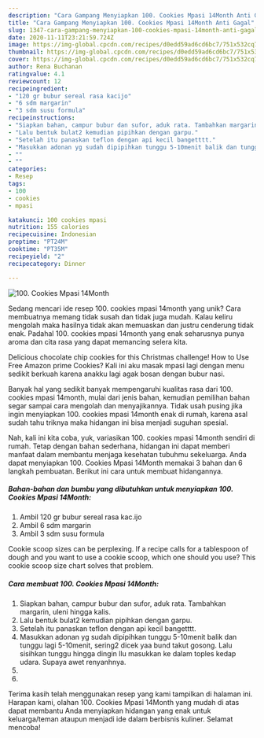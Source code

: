 ```yaml
---
description: "Cara Gampang Menyiapkan 100. Cookies Mpasi 14Month Anti Gagal"
title: "Cara Gampang Menyiapkan 100. Cookies Mpasi 14Month Anti Gagal"
slug: 1347-cara-gampang-menyiapkan-100-cookies-mpasi-14month-anti-gagal
date: 2020-11-11T23:21:59.724Z
image: https://img-global.cpcdn.com/recipes/d0edd59ad6cd6bc7/751x532cq70/100-cookies-mpasi-14month-foto-resep-utama.jpg
thumbnail: https://img-global.cpcdn.com/recipes/d0edd59ad6cd6bc7/751x532cq70/100-cookies-mpasi-14month-foto-resep-utama.jpg
cover: https://img-global.cpcdn.com/recipes/d0edd59ad6cd6bc7/751x532cq70/100-cookies-mpasi-14month-foto-resep-utama.jpg
author: Rena Buchanan
ratingvalue: 4.1
reviewcount: 12
recipeingredient:
- "120 gr bubur sereal rasa kacijo"
- "6 sdm margarin"
- "3 sdm susu formula"
recipeinstructions:
- "Siapkan bahan, campur bubur dan sufor, aduk rata. Tambahkan margarin, uleni hingga kalis."
- "Lalu bentuk bulat2 kemudian pipihkan dengan garpu."
- "Setelah itu panaskan teflon dengan api kecil bangetttt."
- "Masukkan adonan yg sudah dipipihkan tunggu 5-10menit balik dan tunggu lagi 5-10menit, sering2 dicek yaa bund takut gosong. Lalu sisihkan tunggu hingga dingin llu masukkan ke dalam toples kedap udara. Supaya awet renyanhnya."
- ""
- ""
categories:
- Resep
tags:
- 100
- cookies
- mpasi

katakunci: 100 cookies mpasi 
nutrition: 155 calories
recipecuisine: Indonesian
preptime: "PT24M"
cooktime: "PT35M"
recipeyield: "2"
recipecategory: Dinner

---
```



![100. Cookies Mpasi 14Month](https://img-global.cpcdn.com/recipes/d0edd59ad6cd6bc7/751x532cq70/100-cookies-mpasi-14month-foto-resep-utama.jpg)

Sedang mencari ide resep 100. cookies mpasi 14month yang unik? Cara membuatnya memang tidak susah dan tidak juga mudah. Kalau keliru mengolah maka hasilnya tidak akan memuaskan dan justru cenderung tidak enak. Padahal 100. cookies mpasi 14month yang enak seharusnya punya aroma dan cita rasa yang dapat memancing selera kita.

Delicious chocolate chip cookies for this Christmas challenge! How to Use Free Amazon prime Cookies? Kali ini aku masak mpasi lagi dengan menu sedikit berkuah karena anakku lagi agak bosan dengan bubur nasi.

Banyak hal yang sedikit banyak mempengaruhi kualitas rasa dari 100. cookies mpasi 14month, mulai dari jenis bahan, kemudian pemilihan bahan segar sampai cara mengolah dan menyajikannya. Tidak usah pusing jika ingin menyiapkan 100. cookies mpasi 14month enak di rumah, karena asal sudah tahu triknya maka hidangan ini bisa menjadi suguhan spesial.


Nah, kali ini kita coba, yuk, variasikan 100. cookies mpasi 14month sendiri di rumah. Tetap dengan bahan sederhana, hidangan ini dapat memberi manfaat dalam membantu menjaga kesehatan tubuhmu sekeluarga. Anda dapat menyiapkan 100. Cookies Mpasi 14Month memakai 3 bahan dan 6 langkah pembuatan. Berikut ini cara untuk membuat hidangannya.

<!--inarticleads1-->

##### Bahan-bahan dan bumbu yang dibutuhkan untuk menyiapkan 100. Cookies Mpasi 14Month:

1. Ambil 120 gr bubur sereal rasa kac.ijo
1. Ambil 6 sdm margarin
1. Ambil 3 sdm susu formula


Cookie scoop sizes can be perplexing. If a recipe calls for a tablespoon of dough and you want to use a cookie scoop, which one should you use? This cookie scoop size chart solves that problem. 

<!--inarticleads2-->

##### Cara membuat 100. Cookies Mpasi 14Month:

1. Siapkan bahan, campur bubur dan sufor, aduk rata. Tambahkan margarin, uleni hingga kalis.
1. Lalu bentuk bulat2 kemudian pipihkan dengan garpu.
1. Setelah itu panaskan teflon dengan api kecil bangetttt.
1. Masukkan adonan yg sudah dipipihkan tunggu 5-10menit balik dan tunggu lagi 5-10menit, sering2 dicek yaa bund takut gosong. Lalu sisihkan tunggu hingga dingin llu masukkan ke dalam toples kedap udara. Supaya awet renyanhnya.
1. 
1. 




Terima kasih telah menggunakan resep yang kami tampilkan di halaman ini. Harapan kami, olahan 100. Cookies Mpasi 14Month yang mudah di atas dapat membantu Anda menyiapkan hidangan yang enak untuk keluarga/teman ataupun menjadi ide dalam berbisnis kuliner. Selamat mencoba!
